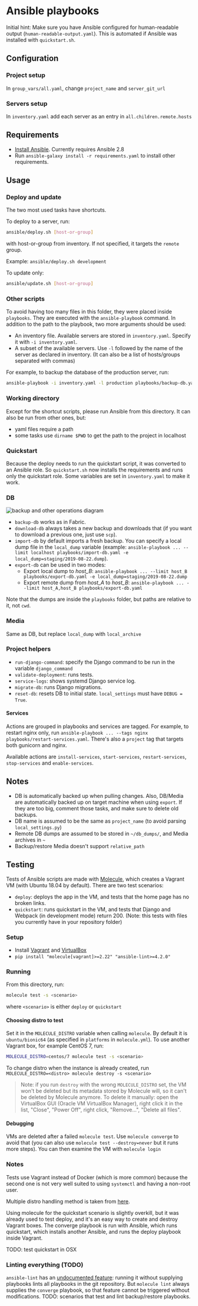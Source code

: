 # Ansible playbooks

Initial hint: Make sure you have Ansible configured for human-readable output (`human-readable-output.yaml`). This is automated if Ansible was installed with `quickstart.sh`.

## Configuration

### Project setup

In `group_vars/all.yaml`, change `project_name` and `server_git_url`

### Servers setup

In `inventory.yaml` add each server as an entry in `all.children.remote.hosts`

## Requirements

- [Install Ansible](https://docs.ansible.com/ansible/latest/installation_guide/intro_installation.html). Currently requires Ansible 2.8
- Run `ansible-galaxy install -r requirements.yaml` to install other requirements.

## Usage

### Deploy and update

The two most used tasks have shortcuts.

To deploy to a server, run:
```sh
ansible/deploy.sh [host-or-group]
```
with host-or-group from inventory. If not specified, it targets the `remote` group.

Example: `ansible/deploy.sh development`

To update only:
```sh
ansible/update.sh [host-or-group]
```

### Other scripts

To avoid having too many files in this folder, they were placed inside `playbooks`. They are executed with the `ansible-playbook` command. In addition to the path to the playbook, two more arguments should be used:
- An inventory file. Available servers are stored in `inventory.yaml`. Specify it with `-i inventory.yaml`.
- A subset of the available servers. Use `-l` followed by the name of the server as declared in inventory. (It can also be a list of hosts/groups separated with commas)

For example, to backup the database of the production server, run:
```sh
ansible-playbook -i inventory.yaml -l production playbooks/backup-db.yaml
```

### Working directory

Except for the shortcut scripts, please run Ansible from this directory. It can also be run from other ones, but:
- yaml files require a path
- some tasks use `dirname $PWD` to get the path to the project in localhost

### Quickstart

Because the deploy needs to run the quickstart script, it was converted to an Ansible role. So `quickstart.sh` now installs the requirements and runs only the quickstart role. Some variables are set in `inventory.yaml` to make it work.

### DB

![backup and other operations diagram](backup-diagram.png)

- `backup-db` works as in Fabric.
- `download-db` always takes a new backup and downloads that (if you want to download a previous one, just use `scp`).
- `import-db` by default imports a fresh backup. You can specify a local dump file in the `local_dump` variable (example: `ansible-playbook ... --limit localhost playbooks/import-db.yaml -e local_dump=staging/2019-08-22.dump`).
- `export-db` can be used in two modes:
    - Export local dump to *host_B*: `ansible-playbook ... --limit host_B playbooks/export-db.yaml -e local_dump=staging/2019-08-22.dump`
    - Export remote dump from *host_A* to *host_B*: `ansible-playbook ... --limit host_A,host_B playbooks/export-db.yaml`

Note that the dumps are inside the `playbooks` folder, but paths are relative to it, not `cwd`.

### Media

Same as DB, but replace `local_dump` with `local_archive`

### Project helpers

- `run-django-command`: specify the Django command to be run in the variable `django_command`
- `validate-deployment`: runs tests.
- `service-logs`: shows systemd Django service log.
- `migrate-db`: runs Django migrations.
- `reset-db`: resets DB to initial state. `local_settings` must have `DEBUG = True`.

#### Services

Actions are grouped in playbooks and services are tagged. For example, to restart nginx only, run `ansible-playbook ... --tags nginx playbooks/restart-services.yaml`. There's also a `project` tag that targets both gunicorn and nginx.

Available actions are `install-services`, `start-services`, `restart-services`, `stop-services` and `enable-services`.

## Notes

- DB is automatically backed up when pulling changes. Also, DB/Media are automatically backed up on target machine when using `export`. If they are too big, comment those tasks, and make sure to delete old backups.
- DB name is assumed to be the same as `project_name` (to avoid parsing `local_settings.py`)
- Remote DB dumps are assumed to be stored in `~/db_dumps/`, and Media archives in `~`
- Backup/restore Media doesn't support `relative_path`

## Testing

Tests of Ansible scripts are made with [Molecule](https://molecule.readthedocs.io), which creates a Vagrant VM (with Ubuntu 18.04 by default). There are two test scenarios:

- `deploy`: deploys the app in the VM, and tests that the home page has no broken links.
- `quickstart`: runs quickstart in the VM, and tests that Django and Webpack (in development mode) return 200. (Note: this tests with files you currently have in your repository folder)

### Setup

- Install [Vagrant](https://www.vagrantup.com/downloads.html) and [VirtualBox](https://www.virtualbox.org/wiki/Linux_Downloads#Debian-basedLinuxdistributions)
- `pip install "molecule[vagrant]>=2.22" "ansible-lint>=4.2.0"`

### Running

From this directory, run:
```sh
molecule test -s <scenario>
```
where `<scenario>` is either `deploy` or `quickstart`

#### Choosing distro to test

Set it in the `MOLECULE_DISTRO` variable when calling `molecule`. By default it is `ubuntu/bionic64` (as specified in `platforms` in `molecule.yml`). To use another Vagrant box, for example CentOS 7, run:
```sh
MOLECULE_DISTRO=centos/7 molecule test -s <scenario>
```

To change distro when the instance is already created, run `MOLECULE_DISTRO=<distro> molecule destroy -s <scenario>`

> Note: if you run `destroy` with the wrong `MOLECULE_DISTRO` set, the VM won't be deleted but its metadata stored by Molecule will, so it can't be deleted by Molecule anymore. To delete it manually: open the VirtualBox GUI (Oracle VM VirtualBox Manager), right click it in the list, "Close", "Power Off", right click, "Remove...", "Delete all files".

#### Debugging

VMs are deleted after a failed `molecule test`. Use `molecule converge` to avoid that (you can also use `molecule test --destroy=never` but it runs more steps). You can then examine the VM with `molecule login`

### Notes

Tests use Vagrant instead of Docker (which is more common) because the second one is not very well suited to using `systemctl` and having a non-root user.

Multiple distro handling method is taken from [here](https://www.jeffgeerling.com/blog/2018/testing-your-ansible-roles-molecule).

Using molecule for the quickstart scenario is slightly overkill, but it was already used to test deploy, and it's an easy way to create and destroy Vagrant boxes. The converge playbook is run with Ansible, which runs quickstart, which installs another Ansible, and runs the deploy playbook inside Vagrant.

TODO: test quickstart in OSX

### Linting everything (TODO)

`ansible-lint` has an [undocumented feature](https://github.com/ansible/ansible-lint/pull/615): running it without supplying playbooks lints all playbooks in the git repository. But `molecule lint` always supplies the `converge` playbook, so that feature cannot be triggered without modifications. TODO: scenarios that test and lint backup/restore playbooks.
